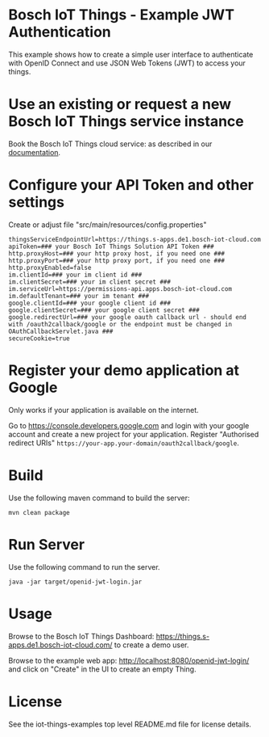 # Bosch IoT Things - Example JWT Authentication

This example shows how to create a simple user interface to authenticate with OpenID Connect and use JSON Web Tokens (JWT) to access your things.

# Use an existing or request a new Bosch IoT Things service instance

Book the Bosch IoT Things cloud service: as described in our [documentation](https://things.s-apps.de1.bosch-iot-cloud.com/dokuwiki/doku.php?id=002_getting_started:booking:booking).

# Configure your API Token and other settings

Create or adjust file "src/main/resources/config.properties"

```
thingsServiceEndpointUrl=https://things.s-apps.de1.bosch-iot-cloud.com
apiToken=### your Bosch IoT Things Solution API Token ###
http.proxyHost=### your http proxy host, if you need one ###
http.proxyPort=### your http proxy port, if you need one ###
http.proxyEnabled=false
im.clientId=### your im client id ###
im.clientSecret=### your im client secret ###
im.serviceUrl=https://permissions-api.apps.bosch-iot-cloud.com
im.defaultTenant=### your im tenant ###
google.clientId=### your google client id ###
google.clientSecret=### your google client secret ###
google.redirectUrl=### your google oauth callback url - should end with /oauth2callback/google or the endpoint must be changed in OAuthCallbackServlet.java ###
secureCookie=true
```

# Register your demo application at Google

Only works if your application is available on the internet.

Go to <https://console.developers.google.com> and login with your google account and create a new project for your application.
Register "Authorised redirect URIs" ```https://your-app.your-domain/oauth2callback/google```.

# Build

Use the following maven command to build the server:
```
mvn clean package
```

# Run Server

Use the following command to run the server.
```
java -jar target/openid-jwt-login.jar
```

# Usage

Browse to the Bosch IoT Things Dashboard: <https://things.s-apps.de1.bosch-iot-cloud.com/> to create a demo user.

Browse to the example web app: <http://localhost:8080/openid-jwt-login/> and click on "Create" in the UI to create an empty Thing.

# License

See the iot-things-examples top level README.md file for license details.